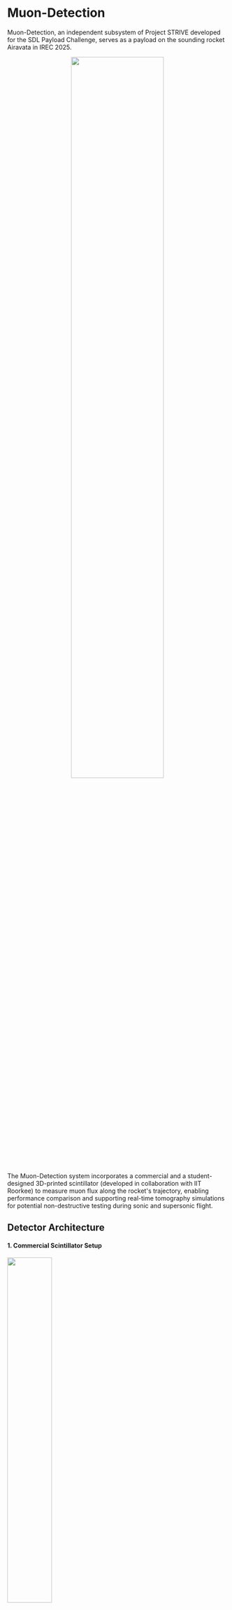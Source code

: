 # Muon-Detection
Muon-Detection, an independent subsystem of Project STRIVE developed for the SDL Payload Challenge, serves as a payload on the sounding rocket Airavata in IREC 2025.
<div align="center">
  <img src="https://github.com/user-attachments/assets/872929f0-4386-4d19-a50f-22ae9239c387" width="65%" />
</div>

The Muon-Detection system incorporates a commercial and a student-designed 3D-printed scintillator (developed in collaboration with IIT Roorkee) to measure muon flux along the rocket's trajectory, enabling performance comparison and supporting real-time tomography simulations for potential non-destructive testing during sonic and supersonic flight.

## Detector Architecture
#### 1. Commercial Scintillator Setup
<div align="left">
  <img src="https://github.com/user-attachments/assets/6c03538a-6122-42e7-848a-6ecff6263e46" width="45%" />
</div>
    
- Scintillator: BC-408 plastic scintillator (known for its high light yield and fast decay time)
- Photo-detector: 3mm × 3mm BROADCOM's AFBR-S4N33C013  SiPM (Silicon Photomultiplier)
- Associated Electronics

#### 2. Experimental 3D Printed Scintillator
<div align="left">
  <img src="https://github.com/user-attachments/assets/f0a06983-f850-4b3b-bb88-94683e8b09ae" width="45%" />
  <img src="https://github.com/user-attachments/assets/8e265499-d01c-4787-9d98-c18ac4b51bd5" width="45%" />
</div>

- Scintillation Components: Incorporated 2,5-diphenyloxazole (PPO) and a wavelength shifter.
- Scintillator Fabrication: Used an acrylate photo-curing monomer with aromatic rings as the base matrix.
- 3D Printing Process: Added a small amount of BAPO photo-initiator, poured the mixture into the 3D-printer VAT, and printed 100 µm layers sequentially (on top of each other) to form the final structure.

## SiPM Main PCB
The SiPM PCB is designed to interface with Silicon Photomultipliers (SiPMs) for detecting scintillation events. 
<div align="center">
  <img src="https://github.com/user-attachments/assets/df9995d7-597a-487e-8034-6f9907c64b21" width="45%" />
  <img src="https://github.com/user-attachments/assets/f526b58c-e5e8-4c39-8e34-ad291e90ccf3" width="42.75%" />
</div>

SiPM output signals are typically weak, so this PCB includes a carefully designed amplifier circuit that boosts the signal strength while preserving its integrity. 

The amplifier matches the SiPM’s voltage and current characteristics, ensuring a clean, low-noise signal that maintains the peak amplitude of fast analog pulses for accurate processing by the onboard microcontroller. 

Additionally, the PCB provides stable biasing and reliable signal routing to the data acquisition system, making it a critical component of the payload’s detection and readout chain.
